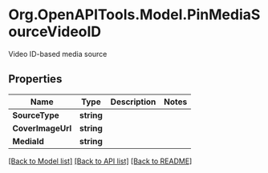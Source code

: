 # Org.OpenAPITools.Model.PinMediaSourceVideoID
Video ID-based media source

## Properties

Name | Type | Description | Notes
------------ | ------------- | ------------- | -------------
**SourceType** | **string** |  | 
**CoverImageUrl** | **string** |  | 
**MediaId** | **string** |  | 

[[Back to Model list]](../README.md#documentation-for-models) [[Back to API list]](../README.md#documentation-for-api-endpoints) [[Back to README]](../README.md)

